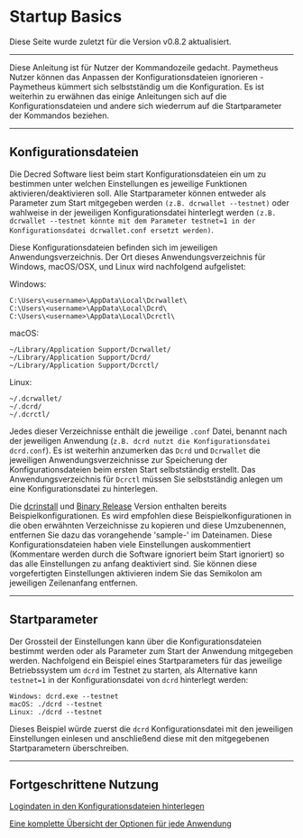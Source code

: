 # Startup Basics

Diese Seite wurde zuletzt für die Version v0.8.2 aktualisiert.

---

Diese Anleitung ist für Nutzer der Kommandozeile gedacht. Paymetheus Nutzer können das Anpassen der Konfigurationsdateien ignorieren - Paymetheus kümmert sich selbstständig um die Konfiguration. Es ist weiterhin zu erwähnen das einige Anleitungen sich auf die Konfigurationsdateien und andere sich wiederrum auf die Startparameter der Kommandos beziehen. 

---

## Konfigurationsdateien

Die Decred Software liest beim start Konfigurationsdateien ein um zu bestimmen unter welchen Einstellungen es jeweilige Funktionen aktivieren/deaktivieren soll. Alle Startparameter können entweder als Parameter zum Start mitgegeben werden `(z.B. dcrwallet --testnet)` oder wahlweise in der jeweiligen Konfigurationsdatei hinterlegt werden `(z.B. dcrwallet --testnet könnte mit dem Parameter testnet=1 in der Konfigurationsdatei dcrwallet.conf ersetzt werden)`.

Diese Konfigurationsdateien befinden sich im jeweiligen Anwendungsverzeichnis. Der Ort dieses Anwendungsverzeichnis für Windows, macOS/OSX, und Linux wird nachfolgend aufgelistet:

Windows:

    C:\Users\<username>\AppData\Local\Dcrwallet\
    C:\Users\<username>\AppData\Local\Dcrd\
    C:\Users\<username>\AppData\Local\Dcrctl\ 

macOS: 

    ~/Library/Application Support/Dcrwallet/
    ~/Library/Application Support/Dcrd/
    ~/Library/Application Support/Dcrctl/
    
Linux: 
    
    ~/.dcrwallet/
    ~/.dcrd/
    ~/.dcrctl/

Jedes dieser Verzeichnisse enthält die jeweilige `.conf` Datei, benannt nach der jeweiligen Anwendung (`z.B. dcrd nutzt die Konfigurationsdatei dcrd.conf`). Es ist weiterhin anzumerken das `Dcrd` und `Dcrwallet` die jeweiligen Anwendungsverzeichnisse zur Speicherung der Konfigurationsdateien beim ersten Start selbstständig erstellt. Das Anwendungsverzeichnis für `Dcrctl` müssen Sie selbstständig anlegen um eine Konfigurationsdatei zu hinterlegen.

Die [dcrinstall](/getting-started/install-guide.md#dcrinstall) und [Binary Release](/getting-started/install-guide.md#binary-releases) Version enthalten bereits Beispielkonfigurationen. Es wird empfohlen diese Beispielkonfigurationen in die oben erwähnten Verzeichnisse zu kopieren und diese Umzubenennen, entfernen Sie dazu das vorangehende 'sample-' im Dateinamen. Diese Konfigurationsdateien haben viele Einstellungen auskommentiert (Kommentare werden durch die Software ignoriert beim Start ignoriert) so das alle Einstellungen zu anfang deaktiviert sind. Sie können diese vorgefertigten Einstellungen aktivieren indem Sie das Semikolon am jeweiligen Zeilenanfang entfernen.

---

## Startparameter

Der Grossteil der Einstellungen kann über die Konfigurationsdateien bestimmt werden oder als Parameter zum Start der Anwendung mitgegeben werden. Nachfolgend ein Beispiel eines Startparameters für das jeweilige Betriebssystem um `dcrd` im Testnet zu starten, als Alternative kann `testnet=1` in der Konfigurationsdatei von `dcrd` hinterlegt werden:

    Windows: dcrd.exe --testnet
    macOS: ./dcrd --testnet
    Linux: ./dcrd --testnet

Dieses Beispiel würde zuerst die `dcrd` Konfigurationsdatei mit den jeweiligen Einstellungen einlesen und anschließend diese mit den mitgegebenen Startparametern überschreiben.

---

## Fortgeschrittene Nutzung

[Logindaten in den Konfigurationsdateien hinterlegen](/advanced/storing-login-details.md)

[Eine komplette Übersicht der Optionen für jede Anwendung](/advanced/program-options.md)

